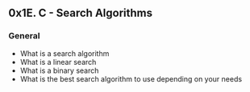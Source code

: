 ## 0x1E. C - Search Algorithms

### General
- What is a search algorithm
- What is a linear search
- What is a binary search
- What is the best search algorithm to use depending on your needs
